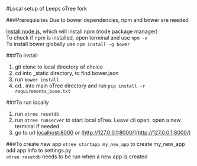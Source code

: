 #Local setup of Leeps oTree fork

###Prerequisites
Due to bower dependencies, npm and bower are needed

[Install node.js](https://nodejs.org/en/download/ ), which will install npm (node package manager)    
To check if npm is installed, open terminal and use `npm -v`   
To install bower globally use `npm install -g bower`  

###To install
1. git clone to local directory of choice
2. cd into _static directory, to find bower.json
3. run `bower install`
4. cd.. into main oTree directory and run `pip install -r requirements_base.txt`

###To run locally
1. run `otree resetdb`
2. run `otree runserver` to start local oTree. Leave cli open, open a new terminal if needed.
3. go to url [localhost:8000](localhost:8000) or [http://127.0.0.1:8000/](http://127.0.0.1:8000/)

###To create new app
`otree startapp my_new_app` to create my_new_app  
add app info to settings.py  
`otree resetdb` needs to be run when a new app is created